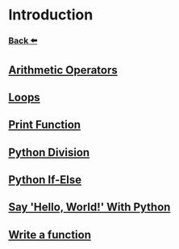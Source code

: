 
# Introduction
### [Back ⬅️](../README.md)

## [Arithmetic Operators](Arithmetic%20Operators.md)
## [Loops](Loops.md)
## [Print Function](Print%20Function.md)
## [Python Division](Python%20Division.md)
## [Python If-Else](Python%20If-Else.md)
## [Say 'Hello, World!' With Python](Say%20'Hello,%20World!'%20With%20Python.md)
## [Write a function](Write%20a%20function.md)